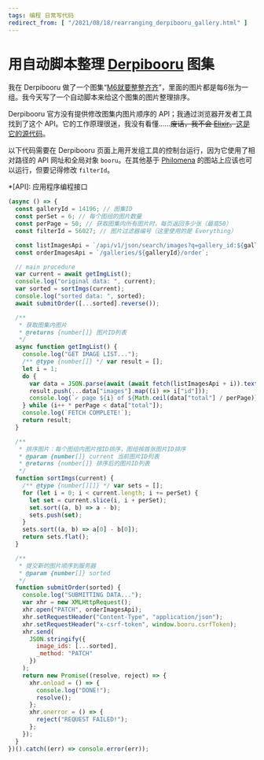 ```yaml
---
tags: 编程 日常写代码
redirect_from: [ "/2021/08/18/rearranging_derpibooru_gallery.html" ]
---
```


# 用自动脚本整理 [Derpibooru](https://derpibooru.org) 图集

我在 Derpibooru 做了一个图集“[M6就要整整齐齐]”，里面的图片都是每6张为一组。我今天写了一个自动脚本来给这个图集的图片整理排序。

Derpibooru 官方没有提供修改图集内图片顺序的 API；我通过浏览器开发者工具找到了这个 API。它的工作原理很迷，我没有看懂……<del>废话，我不会 [Elixir]。</del>[这是它的源代码][perform_reorder]。


以下代码需要在 Derpibooru 页面上用开发组工具的控制台运行，因为它使用了相对路径的 API 网址和全局对象 `booru`。在其他基于 <span lang=en>[Philomena]</span> 的图站上应该也可以运行，但要记得修改 `filterId`。

[M6就要整整齐齐]: https://derpibooru.org/galleries/14196
[Philomena]: https://github.com/derpibooru/philomena
[Elixir]: https://elixir-lang.org/
[perform_reorder]: https://github.com/derpibooru/philomena/blob/355ce491accae4702f273334271813e93a261e0f/lib/philomena/galleries.ex#L277:L339
*[API]: 应用程序编程接口

```js
(async () => {
  const galleryId = 14196; // 图集ID
  const perSet = 6; // 每个图组的图片数量
  const perPage = 50; // 获取图集内所有图片时，每页返回多少张（最高50）
  const filterId = 56027; // 图片过滤器编号（这里使用的是 Everything）

  const listImagesApi = `/api/v1/json/search/images?q=gallery_id:${galleryId}&sf=gallery_id:${galleryId}&sd=asc&filter_id=${filterId}&per_page=${perPage}&page=`;
  const orderImagesApi = `/galleries/${galleryId}/order`;

  // main procedure
  var current = await getImgList();
  console.log("original data: ", current);
  var sorted = sortImgs(current);
  console.log("sorted data: ", sorted);
  await submitOrder([...sorted].reverse());

  /**
   * 获取图集内图片
   * @returns {number[]} 图片ID列表
   */
  async function getImgList() {
    console.log("GET IMAGE LIST...");
    /** @type {number[]} */ var result = [];
    let i = 1;
    do {
      var data = JSON.parse(await (await fetch(listImagesApi + i)).text());
      result.push(...data["images"].map((i) => i["id"]));
      console.log(`✓ page ${i} of ${Math.ceil(data["total"] / perPage)}`);
    } while (i++ * perPage < data["total"]);
    console.log(`FETCH COMPLETE!`);
    return result;
  }

  /**
   * 排序图片：每个图组内图片按ID排序，图组按首张图片ID排序
   * @param {number[]} current 当前图片ID列表
   * @returns {number[]} 排序后的图片ID列表
   */
  function sortImgs(current) {
    /** @type {number[][]} */ var sets = [];
    for (let i = 0; i < current.length; i += perSet) {
      let set = current.slice(i, i + perSet);
      set.sort((a, b) => a - b);
      sets.push(set);
    }
    sets.sort((a, b) => a[0] - b[0]);
    return sets.flat();
  }

  /**
   * 提交新的图片顺序到服务器
   * @param {number[]} sorted
   */
  function submitOrder(sorted) {
    console.log("SUBMITTING DATA...");
    var xhr = new XMLHttpRequest();
    xhr.open("PATCH", orderImagesApi);
    xhr.setRequestHeader("Content-Type", "application/json");
    xhr.setRequestHeader("x-csrf-token", window.booru.csrfToken);
    xhr.send(
      JSON.stringify({
        image_ids: [...sorted],
        _method: "PATCH"
      })
    );
    return new Promise((resolve, reject) => {
      xhr.onload = () => {
        console.log("DONE!");
        resolve();
      };
      xhr.onerror = () => {
        reject("REQUEST FAILED!");
      };
    });
  }
})().catch((err) => console.error(err));
```
